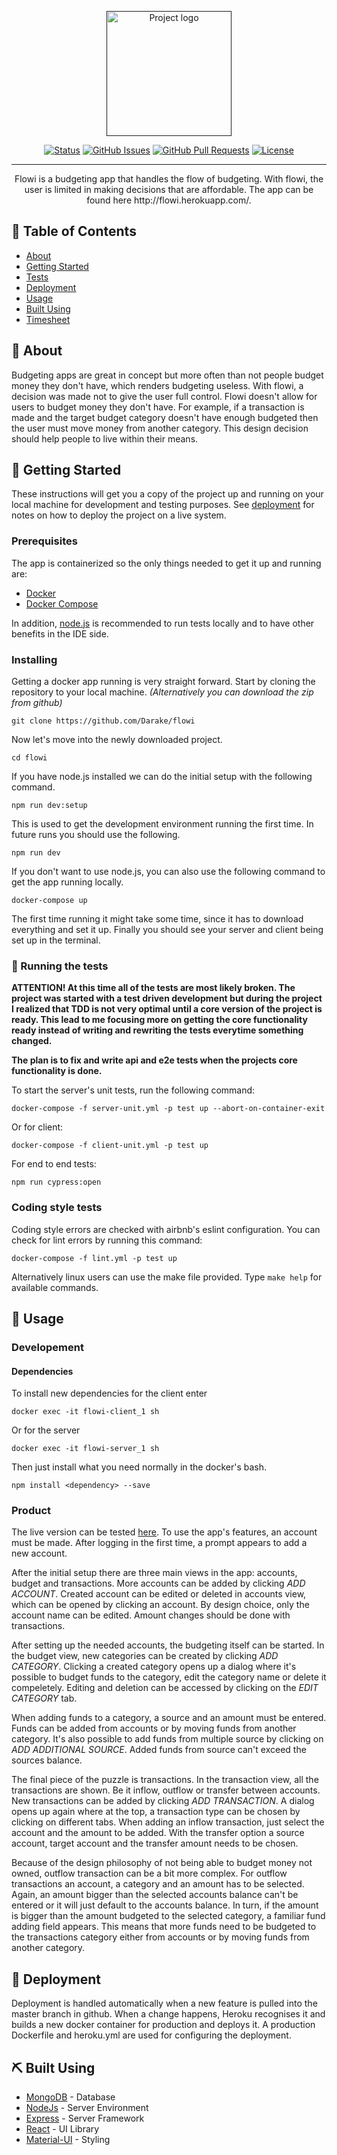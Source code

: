 <p align="center">
  <a href="" rel="noopener">
 <img width=200px height=200px src="https://i.imgur.com/ZVx7qKZ.png" alt="Project logo"></a>
</p>

<div align="center">

[![Status](https://img.shields.io/badge/status-active-success.svg)]()
[![GitHub Issues](https://img.shields.io/github/issues/Darake/flowi.svg)](https://github.com/Darake/flowi/issues)
[![GitHub Pull Requests](https://img.shields.io/github/issues-pr/Darake/flowi.svg)](https://github.com/Darake/flowi/pulls)
[![License](https://img.shields.io/badge/license-GPLv3-blue.svg)](/LICENSE)

</div>

---

<p align="center"> Flowi is a budgeting app that handles the flow of budgeting. With flowi, the user is limited in making decisions that are affordable. The app can be found here http://flowi.herokuapp.com/.
    <br> 
</p>

## 📝 Table of Contents

- [About](#about)
- [Getting Started](#getting_started)
- [Tests](#tests)
- [Deployment](#deployment)
- [Usage](#usage)
- [Built Using](#built_using)
- [Timesheet](documentation/timesheet.md)

## 🧐 About <a name = "about"></a>

Budgeting apps are great in concept but more often than not people budget money they don't have, which renders budgeting useless. With flowi, a decision was made not to give the user full control. Flowi doesn't allow for users to budget money they don't have. For example, if a transaction is made and the target budget category doesn't have enough budgeted then the user must move money from another category. This design decision should help people to live within their means.

## 🏁 Getting Started <a name = "getting_started"></a>

These instructions will get you a copy of the project up and running on your local machine for development and testing purposes. See [deployment](#deployment) for notes on how to deploy the project on a live system.

### Prerequisites

The app is containerized so the only things needed to get it up and running are:

- [Docker](https://docs.docker.com/install/)
- [Docker Compose](https://docs.docker.com/compose/install/)  

In addition, [node.js](https://nodejs.org/en/) is recommended to run tests locally and to have other benefits in the IDE side.

### Installing

Getting a docker app running is very straight forward. Start by cloning the repository to your local machine. <i>(Alternatively you can download the zip from github)</i>

```
git clone https://github.com/Darake/flowi
```

Now let's move into the newly downloaded project.

```
cd flowi
```

If you have node.js installed we can do the initial setup with the following command.

```
npm run dev:setup
```

This is used to get the development environment running the first time. In future runs you should use the following.

```
npm run dev
```

If you don't want to use node.js, you can also use the following command to get the app running locally.

```
docker-compose up
```

The first time running it might take some time, since it has to download everything and set it up. Finally you should see your server and client being set up in the terminal.

### 🔧 Running the tests <a name = "tests"></a>

<b> ATTENTION! At this time all of the tests are most likely broken. The project was started with a test driven development but during the project I realized that TDD is not very optimal until a core version of the project is ready. This lead to me focusing more on getting the core functionality ready instead of writing and rewriting the tests everytime something changed.

The plan is to fix and write api and e2e tests when the projects core functionality is done.</b>

To start the server's unit tests, run the following command:

```
docker-compose -f server-unit.yml -p test up --abort-on-container-exit
```

Or for client:

```
docker-compose -f client-unit.yml -p test up
```

For end to end tests:

```
npm run cypress:open
```

### Coding style tests

Coding style errors are checked with airbnb's eslint configuration. You can check for lint errors by running this command:

```
docker-compose -f lint.yml -p test up
```

Alternatively linux users can use the make file provided. Type `make help` for available commands.

## 🎈 Usage <a name="usage"></a>

### Developement

#### Dependencies

To install new dependencies for the client enter

```
docker exec -it flowi-client_1 sh
```

Or for the server

```
docker exec -it flowi-server_1 sh
```

Then just install what you need normally in the docker's bash.

```
npm install <dependency> --save
```

### Product

The live version can be tested [here](http://flowi.herokuapp.com/). To use the app's features, an account must be made. After logging in the first time, a prompt appears to add a new account.

After the initial setup there are three main views in the app: accounts, budget and transactions. More accounts can be added by clicking <i>ADD ACCOUNT</i>. Created account can be edited or deleted in accounts view, which can be opened by clicking an account. By design choice, only the account name can be edited. Amount changes should be done with transactions.

After setting up the needed accounts, the budgeting itself can be started. In the budget view, new categories can be created by clicking <i>ADD CATEGORY</i>. Clicking a created category opens up a dialog where it's possible to budget funds to the category, edit the category name or delete it compeletely. Editing and deletion can be accessed by clicking on the <i>EDIT CATEGORY</i> tab.

When adding funds to a category, a source and an amount must be entered. Funds can be added from accounts or by moving funds from another category. It's also possible to add funds from multiple source by clicking on <i>ADD ADDITIONAL SOURCE</i>. Added funds from source can't exceed the sources balance.

The final piece of the puzzle is transactions. In the transaction view, all the transactions are shown. Be it inflow, outflow or transfer between accounts. New transactions can be added by clicking <i>ADD TRANSACTION</i>. A dialog opens up again where at the top, a transaction type can be chosen by clicking on different tabs. When adding an inflow transaction, just select the account and the amount to be added. With the transfer option a source account, target account and the transfer amount needs to be chosen.

Because of the design philosophy of not being able to budget money not owned, outflow transaction can be a bit more complex. For outflow transactions an account, a category and an amount has to be selected. Again, an amount bigger than the selected accounts balance can't be entered or it will just default to the accounts balance. In turn, if the amount is bigger than the amount budgeted to the selected category, a familiar fund adding field appears. This means that more funds need to be budgeted to the transactions category either from accounts or by moving funds from another category.

## 🚀 Deployment <a name = "deployment"></a>

Deployment is handled automatically when a new feature is pulled into the master branch in github. When a change happens, Heroku recognises it and builds a new docker container for production and deploys it. A production Dockerfile and heroku.yml are used for configuring the deployment.

## ⛏️ Built Using <a name = "built_using"></a>

- [MongoDB](https://www.mongodb.com/) - Database
- [NodeJs](https://nodejs.org/en/) - Server Environment
- [Express](https://expressjs.com/) - Server Framework
- [React](https://reactjs.org/) - UI Library
- [Material-UI](https://material-ui.com/) - Styling
